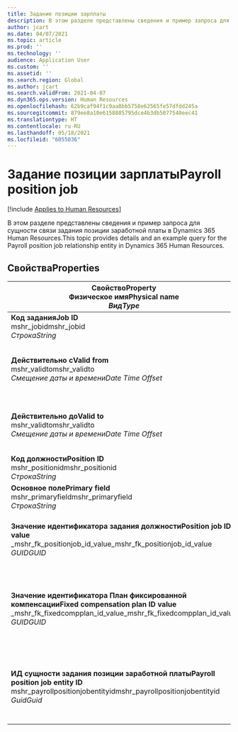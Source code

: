 ```yaml
---
title: Задание позиции зарплаты
description: В этом разделе представлены сведения и пример запроса для сущности задания позиции заработной платы в Dynamics 365 Human Resources.
author: jcart
ms.date: 04/07/2021
ms.topic: article
ms.prod: ''
ms.technology: ''
audience: Application User
ms.custom: ''
ms.assetid: ''
ms.search.region: Global
ms.author: jcart
ms.search.validFrom: 2021-04-07
ms.dyn365.ops.version: Human Resources
ms.openlocfilehash: 62b9caf94f1c9aa8bb5758e62565fe57dfdd245a
ms.sourcegitcommit: 879ee8a10e6158885795dce4b3db5077540eec41
ms.translationtype: HT
ms.contentlocale: ru-RU
ms.lasthandoff: 05/18/2021
ms.locfileid: "6055036"
---
```

# <a name="payroll-position-job"></a><span data-ttu-id="5c2e5-103">Задание позиции зарплаты</span><span class="sxs-lookup"><span data-stu-id="5c2e5-103">Payroll position job</span></span>

[!include [Applies to Human Resources](../includes/applies-to-hr.md)]

<span data-ttu-id="5c2e5-104">В этом разделе представлены сведения и пример запроса для сущности связи задания позиции заработной платы в Dynamics 365 Human Resources.</span><span class="sxs-lookup"><span data-stu-id="5c2e5-104">This topic provides details and an example query for the Payroll position job relationship entity in Dynamics 365 Human Resources.</span></span>

## <a name="properties"></a><span data-ttu-id="5c2e5-105">Свойства</span><span class="sxs-lookup"><span data-stu-id="5c2e5-105">Properties</span></span>

| <span data-ttu-id="5c2e5-106">Свойство</span><span class="sxs-lookup"><span data-stu-id="5c2e5-106">Property</span></span><br><span data-ttu-id="5c2e5-107">**Физическое имя**</span><span class="sxs-lookup"><span data-stu-id="5c2e5-107">**Physical name**</span></span><br><span data-ttu-id="5c2e5-108">**_Вид_**</span><span class="sxs-lookup"><span data-stu-id="5c2e5-108">**_Type_**</span></span> | <span data-ttu-id="5c2e5-109">Использование</span><span class="sxs-lookup"><span data-stu-id="5c2e5-109">Use</span></span> | <span data-ttu-id="5c2e5-110">описание</span><span class="sxs-lookup"><span data-stu-id="5c2e5-110">Description</span></span> |
| --- | --- | --- |
| <span data-ttu-id="5c2e5-111">**Код задания**</span><span class="sxs-lookup"><span data-stu-id="5c2e5-111">**Job ID**</span></span><br><span data-ttu-id="5c2e5-112">mshr_jobid</span><span class="sxs-lookup"><span data-stu-id="5c2e5-112">mshr_jobid</span></span><br><span data-ttu-id="5c2e5-113">*Строка*</span><span class="sxs-lookup"><span data-stu-id="5c2e5-113">*String*</span></span> | <span data-ttu-id="5c2e5-114">Только чтение</span><span class="sxs-lookup"><span data-stu-id="5c2e5-114">Readp-only</span></span><br><span data-ttu-id="5c2e5-115">Требуется</span><span class="sxs-lookup"><span data-stu-id="5c2e5-115">Required</span></span> |<span data-ttu-id="5c2e5-116">ИД задания.</span><span class="sxs-lookup"><span data-stu-id="5c2e5-116">The ID of the job.</span></span> |
| <span data-ttu-id="5c2e5-117">**Действительно с**</span><span class="sxs-lookup"><span data-stu-id="5c2e5-117">**Valid from**</span></span><br><span data-ttu-id="5c2e5-118">mshr_validto</span><span class="sxs-lookup"><span data-stu-id="5c2e5-118">mshr_validto</span></span><br><span data-ttu-id="5c2e5-119">*Смещение даты и времени*</span><span class="sxs-lookup"><span data-stu-id="5c2e5-119">*Date Time Offset*</span></span> | <span data-ttu-id="5c2e5-120">Только для чтения</span><span class="sxs-lookup"><span data-stu-id="5c2e5-120">Read-only</span></span> <br><span data-ttu-id="5c2e5-121">Требуется</span><span class="sxs-lookup"><span data-stu-id="5c2e5-121">Required</span></span> | <span data-ttu-id="5c2e5-122">Дата, начиная с которой действует связь задания.</span><span class="sxs-lookup"><span data-stu-id="5c2e5-122">Date the postion and job relationship is valid from.</span></span> |
| <span data-ttu-id="5c2e5-123">**Действительно до**</span><span class="sxs-lookup"><span data-stu-id="5c2e5-123">**Valid to**</span></span><br><span data-ttu-id="5c2e5-124">mshr_validto</span><span class="sxs-lookup"><span data-stu-id="5c2e5-124">mshr_validto</span></span><br><span data-ttu-id="5c2e5-125">*Смещение даты и времени*</span><span class="sxs-lookup"><span data-stu-id="5c2e5-125">*Date Time Offset*</span></span> | <span data-ttu-id="5c2e5-126">Только для чтения</span><span class="sxs-lookup"><span data-stu-id="5c2e5-126">Read-only</span></span> <br><span data-ttu-id="5c2e5-127">Требуется</span><span class="sxs-lookup"><span data-stu-id="5c2e5-127">Required</span></span> | <span data-ttu-id="5c2e5-128">Дата, до которой действует связь задания и должности.</span><span class="sxs-lookup"><span data-stu-id="5c2e5-128">Date the position and job relationship is valid to.</span></span>  |
| <span data-ttu-id="5c2e5-129">**Код должности**</span><span class="sxs-lookup"><span data-stu-id="5c2e5-129">**Position ID**</span></span><br><span data-ttu-id="5c2e5-130">mshr_positionid</span><span class="sxs-lookup"><span data-stu-id="5c2e5-130">mshr_positionid</span></span><br><span data-ttu-id="5c2e5-131">*Строка*</span><span class="sxs-lookup"><span data-stu-id="5c2e5-131">*String*</span></span> | <span data-ttu-id="5c2e5-132">Только для чтения</span><span class="sxs-lookup"><span data-stu-id="5c2e5-132">Read-only</span></span><br><span data-ttu-id="5c2e5-133">Требуется</span><span class="sxs-lookup"><span data-stu-id="5c2e5-133">Required</span></span> | <span data-ttu-id="5c2e5-134">Код должности.</span><span class="sxs-lookup"><span data-stu-id="5c2e5-134">The ID of the position.</span></span> |
| <span data-ttu-id="5c2e5-135">**Основное поле**</span><span class="sxs-lookup"><span data-stu-id="5c2e5-135">**Primary field**</span></span><br><span data-ttu-id="5c2e5-136">mshr_primaryfield</span><span class="sxs-lookup"><span data-stu-id="5c2e5-136">mshr_primaryfield</span></span><br><span data-ttu-id="5c2e5-137">*Строка*</span><span class="sxs-lookup"><span data-stu-id="5c2e5-137">*String*</span></span> | <span data-ttu-id="5c2e5-138">Требуется</span><span class="sxs-lookup"><span data-stu-id="5c2e5-138">Required</span></span><br><span data-ttu-id="5c2e5-139">Создано системой</span><span class="sxs-lookup"><span data-stu-id="5c2e5-139">System generated</span></span> |  |
| <span data-ttu-id="5c2e5-140">**Значение идентификатора задания должности**</span><span class="sxs-lookup"><span data-stu-id="5c2e5-140">**Position job ID value**</span></span><br><span data-ttu-id="5c2e5-141">_mshr_fk_positionjob_id_value</span><span class="sxs-lookup"><span data-stu-id="5c2e5-141">_mshr_fk_positionjob_id_value</span></span><br><span data-ttu-id="5c2e5-142">*GUID*</span><span class="sxs-lookup"><span data-stu-id="5c2e5-142">*GUID*</span></span> | <span data-ttu-id="5c2e5-143">Только для чтения</span><span class="sxs-lookup"><span data-stu-id="5c2e5-143">Read-only</span></span><br><span data-ttu-id="5c2e5-144">Требуется</span><span class="sxs-lookup"><span data-stu-id="5c2e5-144">Required</span></span><br><span data-ttu-id="5c2e5-145">Внешний ключ:mshr_PayrollPositionJobEntity of the mshr_payrollpositionjobentity</span><span class="sxs-lookup"><span data-stu-id="5c2e5-145">Foreign key:mshr_PayrollPositionJobEntity of the mshr_payrollpositionjobentity</span></span> |<span data-ttu-id="5c2e5-146">ИД задания, связанный с должностью.</span><span class="sxs-lookup"><span data-stu-id="5c2e5-146">The ID of the job associated with the position.</span></span>|
| <span data-ttu-id="5c2e5-147">**Значение идентификатора План фиксированной компенсации**</span><span class="sxs-lookup"><span data-stu-id="5c2e5-147">**Fixed compensation plan ID value**</span></span><br><span data-ttu-id="5c2e5-148">_mshr_fk_fixedcompplan_id_value</span><span class="sxs-lookup"><span data-stu-id="5c2e5-148">_mshr_fk_fixedcompplan_id_value</span></span><br><span data-ttu-id="5c2e5-149">*GUID*</span><span class="sxs-lookup"><span data-stu-id="5c2e5-149">*GUID*</span></span> | <span data-ttu-id="5c2e5-150">Только для чтения</span><span class="sxs-lookup"><span data-stu-id="5c2e5-150">Read-only</span></span><br><span data-ttu-id="5c2e5-151">Требуется</span><span class="sxs-lookup"><span data-stu-id="5c2e5-151">Required</span></span><br><span data-ttu-id="5c2e5-152">Внешний ключ: mshr_FixedCompPlan_id of mshr_payrollfixedcompensationplanentity</span><span class="sxs-lookup"><span data-stu-id="5c2e5-152">Foreign key: mshr_FixedCompPlan_id of mshr_payrollfixedcompensationplanentity</span></span>  | <span data-ttu-id="5c2e5-153">ИД плана фиксированной компенсации, связанный с должностью.</span><span class="sxs-lookup"><span data-stu-id="5c2e5-153">The ID of the fixed compensation plan associated with the position.</span></span> |
| <span data-ttu-id="5c2e5-154">**ИД сущности задания позиции заработной платы**</span><span class="sxs-lookup"><span data-stu-id="5c2e5-154">**Payroll position job entity ID**</span></span><br><span data-ttu-id="5c2e5-155">mshr_payrollpositionjobentityid</span><span class="sxs-lookup"><span data-stu-id="5c2e5-155">mshr_payrollpositionjobentityid</span></span><br><span data-ttu-id="5c2e5-156">*Guid*</span><span class="sxs-lookup"><span data-stu-id="5c2e5-156">*Guid*</span></span> | <span data-ttu-id="5c2e5-157">Требуется</span><span class="sxs-lookup"><span data-stu-id="5c2e5-157">Required</span></span><br><span data-ttu-id="5c2e5-158">Создано системой.</span><span class="sxs-lookup"><span data-stu-id="5c2e5-158">System generated.</span></span> | <span data-ttu-id="5c2e5-159">Создаваемое системой значение GUID для уникальной идентификации задания.</span><span class="sxs-lookup"><span data-stu-id="5c2e5-159">A system-generated GUID value to uniquely identify the job.</span></span>  |

